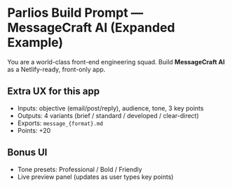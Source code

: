 # Parlios Build Prompt — MessageCraft AI (Expanded Example)

You are a world-class front-end engineering squad. Build **MessageCraft AI** as a Netlify-ready, front-only app.

## Extra UX for this app
- Inputs: objective (email/post/reply), audience, tone, 3 key points
- Outputs: 4 variants (brief / standard / developed / clear-direct)
- Exports: `message_{format}.md`
- Points: +20

## Bonus UI
- Tone presets: Professional / Bold / Friendly
- Live preview panel (updates as user types key points)
